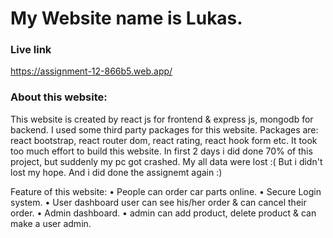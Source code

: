 # My Website name is Lukas.

### Live link 
https://assignment-12-866b5.web.app/

### About this website:
This website is created by react js for frontend & express js, mongodb for backend.
I used some third party packages for this website. Packages are: react bootstrap, react router dom,
react rating, react hook form etc. It took too much effort to build this website. In first 2 days i did done 70% of this project,
but suddenly my pc got crashed. My all data were lost :( But i didn't lost my hope. And i did done the assignemt again :)

Feature of this website:
• People can order car parts online.
• Secure Login system.
• User dashboard user can see his/her order & can cancel their order.
• Admin dashboard.
• admin can add product, delete product & can make a user admin.
